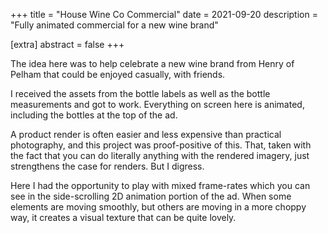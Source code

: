 +++
title = "House Wine Co Commercial"
date = 2021-09-20
description = "Fully animated commercial for a new wine brand"

[extra]
abstract = false
+++

The idea here was to help celebrate a new wine brand from Henry of Pelham that could be enjoyed casually, with friends.  

I received the assets from the bottle labels as well as the bottle measurements and got to work.  Everything on screen here is animated, including the bottles at the top of the ad.  

A product render is often easier and less expensive than practical photography, and this project was proof-positive of this.  That, taken with the fact that you can do literally anything with the rendered imagery, just strengthens the case for renders.  But I digress.  

Here I had the opportunity to play with mixed frame-rates which you can see in the side-scrolling 2D animation portion of the ad.  When some elements are moving smoothly, but others are moving in a more choppy way, it creates a visual texture that can be quite lovely.  